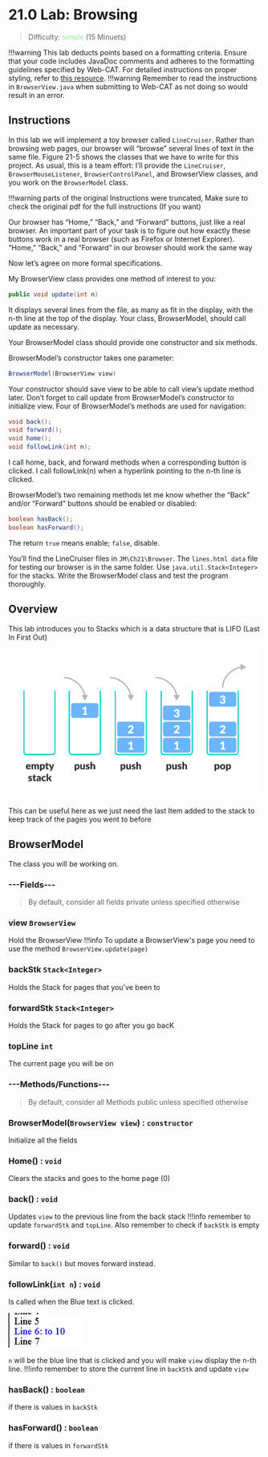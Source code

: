 # 21.0 Lab: Browsing

>Difficulty: <span style="color:lightgreen">simple</span> (15 Minuets)


!!!warning
    This lab deducts points based on a formatting criteria. Ensure that your code includes JavaDoc comments and adheres to the formatting guidelines specified by Web-CAT. For detailed instructions on proper styling, refer to [ this resource](https://haotian2006.github.io/CSALABS/1Tips/#web-cat-style-checker-if-enabled).
!!!warning 
    Remember to read the instructions in `BrowserView.java`  when submitting to Web-CAT as not doing so would result in an error.

## Instructions 
In this lab we will implement a toy browser called `LineCruiser`. Rather than
browsing web pages, our browser will “browse” several lines of text in the same file.
Figure 21-5 shows the classes that we have to write for this project. As usual, this is
a team effort: I’ll provide the `LineCruiser`, `BrowserMouseListener`,
`BrowserControlPanel`, and BrowserView classes, and you work on the
`BrowserModel` class.

!!!warning 
    parts of the original Instructions were truncated, Make sure to check the original pdf for the full instructions (If you want)

Our browser has “Home,” “Back,” and “Forward” buttons, just like a real browser.
An important part of your task is to figure out how exactly these buttons work in a
real browser (such as Firefox or Internet Explorer). “Home,” “Back,” and “Forward”
in our browser should work the same way

Now let’s agree on more formal specifications.

My BrowserView class provides one method of interest to you:
```java
public void update(int n)
```
It displays several lines from the file, as many as fit in the display, with the n-th line
at the top of the display. Your class, BrowserModel, should call update as
necessary.

Your BrowserModel class should provide one constructor and six methods.

BrowserModel’s constructor takes one parameter:

```java
BrowserModel(BrowserView view)
```

Your constructor should save view to be able to call view’s update method later.
Don’t forget to call update from BrowserModel’s constructor to initialize view.
Four of BrowserModel’s methods are used for navigation:

```java
void back();
void forward();
void home();
void followLink(int n);
```

I call home, back, and forward methods when a corresponding button is clicked. I
call followLink(n) when a hyperlink pointing to the n-th line is clicked.

BrowserModel’s two remaining methods let me know whether the “Back” and/or
“Forward” buttons should be enabled or disabled: 

```java
boolean hasBack();
boolean hasForward();
```

The return `true` means enable; `false`, disable.

You’ll find the LineCruiser files in `JM\Ch21\Browser`. The `lines.html data` file
for testing our browser is in the same folder. Use `java.util.Stack<Integer>`
for the stacks. Write the BrowserModel class and test the program thoroughly. 

## Overview 
This lab introduces you to Stacks which is a data structure that is LIFO (Last In First Out) 

![Alt text](https://github.com/haotian2006/CSALABS/blob/main/Images/Browsing/Stack.png?raw=true)

This can be useful here as we just need the last Item added to the stack to keep track of the pages you went to before

## BrowserModel
The class you will be working on.

### **---Fields---**
>By default, consider all fields private unless specified otherwise
### view `BrowserView`

Hold the BrowserView
!!!info 
    To update a BrowserView's page you need to use the method `BrowserView.update(page)`

### backStk `Stack<Integer>`
Holds the Stack for pages that you've been to

### forwardStk `Stack<Integer>`
Holds the Stack for pages to go after you go bacK

### topLine `int`
The current page you will be on


### **---Methods/Functions---**
>By default, consider all Methods public unless specified otherwise
### BrowserModel(`BrowserView view`) : `constructor`
Initialize all the fields 

### Home() : `void`
Clears the stacks and goes to the home page (0)

### back() : `void`
Updates `view` to the previous line from the back stack 
!!!info
    remember to update `forwardStk` and `topLine`.
    Also remember to check if `backStk` is empty

### forward() : `void`
Similar to `back()` but moves forward instead.

### followLink(`int n`) : `void`
Is called when the Blue text is clicked.

![Alt text](https://github.com/haotian2006/CSALABS/blob/main/Images/Browsing/link.png?raw=true)

`n` will be the blue line that is clicked and you will make `view` display the n-th line.
!!!info
    remember to store the current line in `backStk` and update `view`

### hasBack() : `boolean`
if there is values in `backStk`

### hasForward() : `boolean`
if there is values in `forwardStk`




